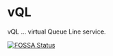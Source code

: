 # vQL
vQL ... virtual Queue Line service.

[![FOSSA Status](https://app.fossa.com/api/projects/git%2Bgithub.com%2FvQL-OSS%2Fvql.svg?type=large)](https://app.fossa.com/projects/git%2Bgithub.com%2FvQL-OSS%2Fvql?ref=badge_large)
